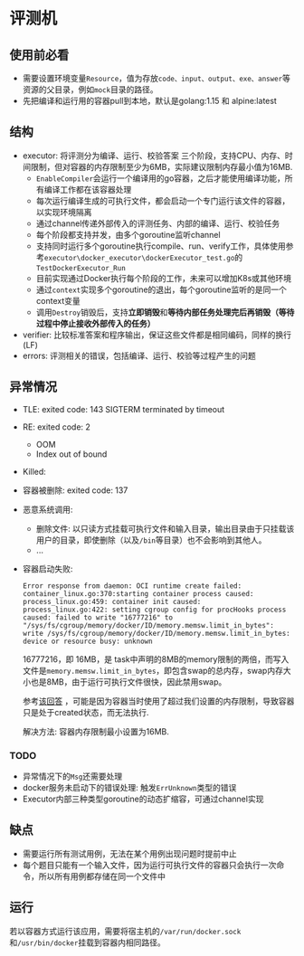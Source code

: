 # 评测机
## 使用前必看
- 需要设置环境变量`Resource`，值为存放`code、input、output、exe、answer`等资源的父目录，例如`mock`目录的路径。
- 先把编译和运行用的容器pull到本地，默认是golang:1.15 和 alpine:latest


## 结构
- executor: 将评测分为编译、运行、校验答案 三个阶段，支持CPU、内存、时间限制，但对容器的内存限制至少为6MB，实际建议限制内存最小值为16MB.
  - `EnableCompiler`会运行一个编译用的go容器，之后才能使用编译功能，所有编译工作都在该容器处理
  - 每次运行编译生成的可执行文件，都会启动一个专门运行该文件的容器，以实现环境隔离
  - 通过channel传递外部传入的评测任务、内部的编译、运行、校验任务
  - 每个阶段都支持并发，由多个goroutine监听channel
  - 支持同时运行多个goroutine执行compile、run、verify工作，具体使用参考`executor\docker_executor\dockerExecutor_test.go`的`TestDockerExecutor_Run`
  - 目前实现通过Docker执行每个阶段的工作，未来可以增加K8s或其他环境
  - 通过`context`实现多个goroutine的退出，每个goroutine监听的是同一个context变量
  - 调用`Destroy`销毁后，支持**立即销毁**和**等待内部任务处理完后再销毁（等待过程中停止接收外部传入的任务）**
- verifier: 比较标准答案和程序输出，保证这些文件都是相同编码，同样的换行(LF)
- errors: 评测相关的错误，包括编译、运行、校验等过程产生的问题


## 异常情况
- TLE: exited code: 143 SIGTERM terminated by timeout
- RE: exited code: 2
  - OOM
  - Index out of bound
- Killed: 
- 容器被删除:  exited code: 137
- 恶意系统调用: 
  - 删除文件: 以只读方式挂载可执行文件和输入目录，输出目录由于只挂载该用户的目录，即使删除（以及`/bin`等目录）也不会影响到其他人。
  - ...
- 容器启动失败:
  ```
  Error response from daemon: OCI runtime create failed: 
  container_linux.go:370:starting container process caused: 
  process_linux.go:459: container init caused: 
  process_linux.go:422: setting cgroup config for procHooks process caused: failed to write "16777216" to "/sys/fs/cgroup/memory/docker/ID/memory.memsw.limit_in_bytes": write /sys/fs/cgroup/memory/docker/ID/memory.memsw.limit_in_bytes: device or resource busy: unknown
  ```
  16777216，即 16MB，是 task中声明的8MB的memory限制的两倍，而写入文件是`memory.memsw.limit_in_bytes`，即包含swap的总内存，swap内存大小也是8MB，由于运行可执行文件很快，因此禁用swap。

  参考[该回答](https://unix.stackexchange.com/questions/412040/cgroups-memory-limit-write-error-device-or-resource-busy) ，可能是因为容器当时使用了超过我们设置的内存限制，导致容器只是处于created状态，而无法执行.
  
  解决方法: 容器内存限制最小设置为16MB.

### TODO
- 异常情况下的`Msg`还需要处理
- docker服务未启动下的错误处理: 触发`ErrUnknown`类型的错误
- Executor内部三种类型goroutine的动态扩缩容，可通过channel实现

## 缺点
- 需要运行所有测试用例，无法在某个用例出现问题时提前中止
- 每个题目只能有一个输入文件，因为运行可执行文件的容器只会执行一次命令，所以所有用例都存储在同一个文件中

## 运行
若以容器方式运行该应用，需要将宿主机的`/var/run/docker.sock`和`/usr/bin/docker`挂载到容器内相同路径。

